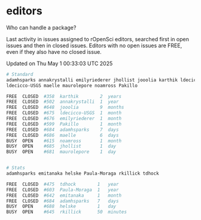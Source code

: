 # editors

Who can handle a package?

Last activity in issues assigned to rOpenSci editors, searched first in open
issues and then in closed issues. Editors with no open issues are FREE, even if
they also have no closed issue.


Updated on Thu May 1 00:33:03 UTC 2025

```bash
# Standard
adamhsparks annakrystalli emilyriederer jhollist jooolia karthik ldecicco
ldecicco-USGS maelle maurolepore noamross Pakillo

FREE  CLOSED  #358  karthik        2  years
FREE  CLOSED  #502  annakrystalli  1  year
FREE  CLOSED  #648  jooolia        9  months
FREE  CLOSED  #675  ldecicco-USGS  1  month
FREE  CLOSED  #676  emilyriederer  1  month
FREE  CLOSED  #599  Pakillo        1  month
FREE  CLOSED  #684  adamhsparks    7  days
FREE  CLOSED  #686  maelle         6  days
BUSY  OPEN    #615  noamross       1  month
BUSY  OPEN    #685  jhollist       1  day
BUSY  OPEN    #681  maurolepore    1  day


# Stats
adamhsparks emitanaka helske Paula-Moraga rkillick tdhock

FREE  CLOSED  #475  tdhock        1   year
FREE  CLOSED  #603  Paula-Moraga  1   year
FREE  CLOSED  #642  emitanaka     1   month
FREE  CLOSED  #684  adamhsparks   7   days
BUSY  OPEN    #688  helske        1   day
BUSY  OPEN    #645  rkillick      50  minutes
```
